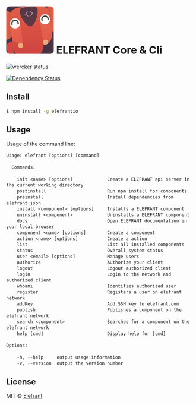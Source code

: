 # [![ELEFRANT Logo](https://raw.githubusercontent.com/Elefrant/elefrantio/ee8f771ab7be672b6f44d3d531059d1630bfd79a/lib/templates/logo.png)](http://elefrant.com/) ELEFRANT Core & Cli

[![wercker status](https://app.wercker.com/status/ed958a0d0e57a3d11084695e9728b6b1/s/master "wercker status")](https://app.wercker.com/project/bykey/ed958a0d0e57a3d11084695e9728b6b1)

[![Dependency Status](https://gemnasium.com/Elefrant/elefrant-orm.svg)](https://gemnasium.com/Elefrant/elefrant-orm)

## Install

```sh
$ npm install -g elefrantio
```


## Usage

Usage of the command line:

```
Usage: elefrant [options] [command]

  Commands:

    init <name> [options]             Create a ELEFRANT api server in the current working directory
    postinstall                       Run npm install for components
    preinstall                        Install dependencies from elefrant.json
    install <component> [options]     Installs a ELEFRANT component
    uninstall <component>             Uninstalls a ELEFRANT component
    docs                              Open ELEFRANT documentation in your local browser
    component <name> [options]        Create a component
    action <name> [options]           Create a action
    list                              List all installed components
    status                            Overall system status
    user <email> [options]            Manage users
    authorize                         Authorize your client
    logout                            Logout authorized client
    login                             Login to the network and authorized client
    whoami                            Identifies authorized user
    register                          Registers a user on elefrant network
    addKey                            Add SSH key to elefrant.com
    publish                           Publishes a component on the elefrant network
    search <component>                Searches for a component on the elefrant network
    help [cmd]                        Display help for [cmd]

Options:

    -h, --help     output usage information
    -v, --version  output the version number
```


## License

MIT © [Elefrant](http://elefrant.com/#/license)
